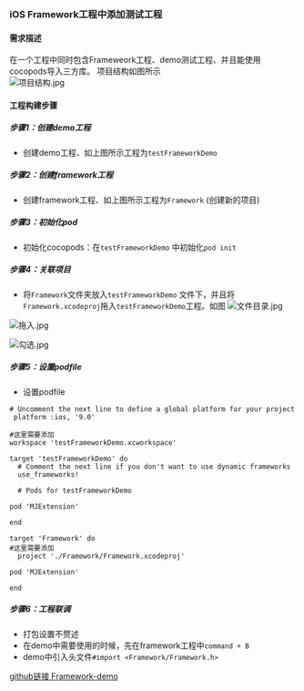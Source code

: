 ### iOS Framework工程中添加测试工程
#### 需求描述
在一个工程中同时包含Frameweork工程、demo测试工程、并且能使用cocopods导入三方库。
项目结构如图所示  
![项目结构.jpg](https://upload-images.jianshu.io/upload_images/2955178-90b2f16abfefe924.jpg?imageMogr2/auto-orient/strip%7CimageView2/2/w/1240)  

#### 工程构建步骤  
##### 步骤1：创建demo工程  
* 创建demo工程、如上图所示工程为`testFrameworkDemo`  

##### 步骤2：创建framework工程    
* 创建framework工程、如上图所示工程为`Framework` (创建新的项目) 

##### 步骤3：初始化pod    
* 初始化cocopods：在`testFrameworkDemo` 中初始化`pod init`

##### 步骤4：关联项目 
* 将`Framework`文件夹放入`testFrameworkDemo` 文件下，并且将`Framework.xcodeproj`拖入`testFrameworkDemo`工程。如图
![文件目录.jpg](https://upload-images.jianshu.io/upload_images/2955178-ce0f0e451901f321.jpg?imageMogr2/auto-orient/strip%7CimageView2/2/w/1240)

![拖入.jpg](https://upload-images.jianshu.io/upload_images/2955178-9917682d830832ad.jpg?imageMogr2/auto-orient/strip%7CimageView2/2/w/1240)

![勾选.jpg](https://upload-images.jianshu.io/upload_images/2955178-da15fe6e3627711a.jpg?imageMogr2/auto-orient/strip%7CimageView2/2/w/1240)
 
##### 步骤5：设置podfile
* 设置podfile  

```
# Uncomment the next line to define a global platform for your project
 platform :ios, '9.0'
 
#这里需要添加
workspace 'testFrameworkDemo.xcworkspace'

target 'testFrameworkDemo' do
  # Comment the next line if you don't want to use dynamic frameworks
  use_frameworks!

  # Pods for testFrameworkDemo

pod 'MJExtension'

end

target 'Framework' do
#这里需要添加
  project './Framework/Framework.xcodeproj'

pod 'MJExtension'
  
end
```  
##### 步骤6：工程联调
* 打包设置不赘述  
* 在demo中需要使用的时候，先在framework工程中`command + B`
* demo中引入头文件`#import <Framework/Framework.h>`

[github链接 Framework-demo](https://github.com/lpb006/Framework-demo.git)

